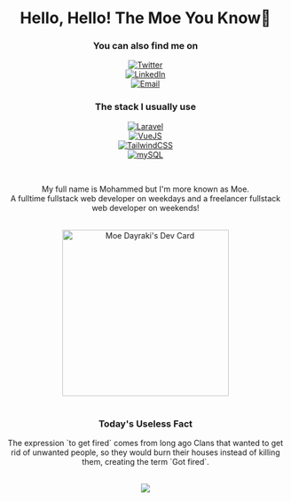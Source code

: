 <h1 align="center"> Hello, Hello! The Moe You Know👋</h1>
<div align="center"><h3>You can also find me on</h3>
    
<a href="https://twitter.com/MohammedDayraki" style="display:block" target="_blank"><img alt="Twitter" src="https://img.shields.io/badge/twitter-%231DA1F2.svg?&style=flat&logo=twitter&logoColor=white" /></a>
<a href="https://www.linkedin.com/in/mohammed-dayraki" style="display:block" target="_blank"><img alt="LinkedIn" src="https://img.shields.io/badge/linkedin-%230077B5.svg?&style=flat&logo=linkedin&logoColor=white" /></a>
<a href="https://dayrakiarts.com" style="display:block" target="_blank"><img alt="Email" src="https://img.shields.io/badge/Website-3b5998?style=flat&logo=google-chrome&logoColor=white" /> </a>

<h3>The stack I usually use</h3>
    
<a href="https://www.laravel.com" style="display:block" target="_blank"><img alt="Laravel" src="https://img.shields.io/badge/-laravel-critical?&style=flat&logo=laravel&logoColor=white" /></a>
<a href="https://tailwindcss.com" style="display:block" target="_blank"><img alt="VueJS" src="https://img.shields.io/badge/-vuejs-lightgrey?&style=flat&logo=vue.js&logoColor=#38bdf8&color=#afb8c1" /></a>
<a href="https://tailwindcss.com" style="display:block" target="_blank"><img alt="TailwindCSS" src="https://img.shields.io/badge/-tailwindcss-black?&style=flat&logo=tailwindcss&logoColor=#38bdf8&color=#000000" /></a>
<a href="https://tailwindcss.com" style="display:block" target="_blank"><img alt="mySQL" src="https://img.shields.io/badge/-mysql-orange?&style=flat&logo=mysql&logoColor=#38bdf8&color=#000000" /></a>
</div>
<br>
<div align="center">
    <p>My full name is Mohammed but I'm more known as Moe.<br>
    A fulltime fullstack web developer on weekdays and a freelancer fullstack web developer on weekends!</p>
</div>
<br>
<div align="center">
<a href="https://app.daily.dev/moedayraki" target="_blank"><img src="https://api.daily.dev/devcards/4e1a4fa920734885bfc6d0f85e8cb796.png?r=3xx" width="300px" alt="Moe Dayraki's Dev Card"/></a>
</div>
<br>
<div align="center">
<h3>Today's Useless Fact</h3>
<p id="fact">The expression `to get fired` comes from long ago Clans that wanted to get rid of unwanted people, so they would burn their houses instead of killing them, creating the term `Got fired`.</p>
</div>
<br>
<div align="center">
<img src="https://github-readme-stats.vercel.app/api?username=moedayraki&count_private=true&show_icons=true&bg_color=000000&title_color=FFFFFF&border_radius=50&custom_title=Status"/>
</div>
